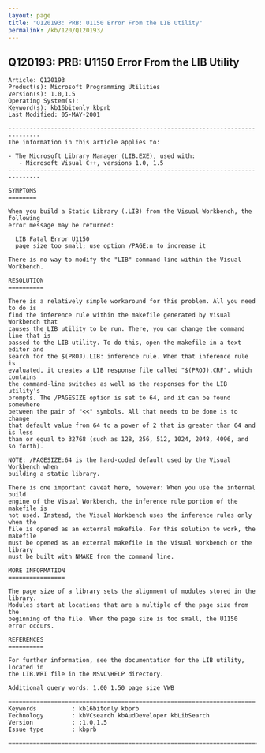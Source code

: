 ```yaml
---
layout: page
title: "Q120193: PRB: U1150 Error From the LIB Utility"
permalink: /kb/120/Q120193/
---
```


## Q120193: PRB: U1150 Error From the LIB Utility

	Article: Q120193
	Product(s): Microsoft Programming Utilities
	Version(s): 1.0,1.5
	Operating System(s): 
	Keyword(s): kb16bitonly kbprb
	Last Modified: 05-MAY-2001
	
	-------------------------------------------------------------------------------
	The information in this article applies to:
	
	- The Microsoft Library Manager (LIB.EXE), used with:
	   - Microsoft Visual C++, versions 1.0, 1.5 
	-------------------------------------------------------------------------------
	
	SYMPTOMS
	========
	
	When you build a Static Library (.LIB) from the Visual Workbench, the following
	error message may be returned:
	
	  LIB Fatal Error U1150
	  page size too small; use option /PAGE:n to increase it
	
	There is no way to modify the "LIB" command line within the Visual Workbench.
	
	RESOLUTION
	==========
	
	There is a relatively simple workaround for this problem. All you need to do is
	find the inference rule within the makefile generated by Visual Workbench that
	causes the LIB utility to be run. There, you can change the command line that is
	passed to the LIB utility. To do this, open the makefile in a text editor and
	search for the $(PROJ).LIB: inference rule. When that inference rule is
	evaluated, it creates a LIB response file called "$(PROJ).CRF", which contains
	the command-line switches as well as the responses for the LIB utility's
	prompts. The /PAGESIZE option is set to 64, and it can be found somewhere
	between the pair of "<<" symbols. All that needs to be done is to change
	that default value from 64 to a power of 2 that is greater than 64 and is less
	than or equal to 32768 (such as 128, 256, 512, 1024, 2048, 4096, and so forth).
	
	NOTE: /PAGESIZE:64 is the hard-coded default used by the Visual Workbench when
	building a static library.
	
	There is one important caveat here, however: When you use the internal build
	engine of the Visual Workbench, the inference rule portion of the makefile is
	not used. Instead, the Visual Workbench uses the inference rules only when the
	file is opened as an external makefile. For this solution to work, the makefile
	must be opened as an external makefile in the Visual Workbench or the library
	must be built with NMAKE from the command line.
	
	MORE INFORMATION
	================
	
	The page size of a library sets the alignment of modules stored in the library.
	Modules start at locations that are a multiple of the page size from the
	beginning of the file. When the page size is too small, the U1150 error occurs.
	
	REFERENCES
	==========
	
	For further information, see the documentation for the LIB utility, located in
	the LIB.WRI file in the MSVC\HELP directory.
	
	Additional query words: 1.00 1.50 page size VWB
	
	======================================================================
	Keywords          : kb16bitonly kbprb 
	Technology        : kbVCsearch kbAudDeveloper kbLibSearch
	Version           : :1.0,1.5
	Issue type        : kbprb
	
	=============================================================================
	

